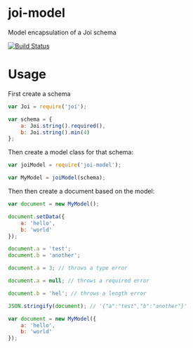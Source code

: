 joi-model
=========

Model encapsulation of a Joi schema

[![Build Status](https://secure.travis-ci.org/hughepaul/joi-model.png)](http://travis-ci.org/hughepaul/joi-model)

# Usage

First create a schema

```javascript
var Joi = require('joi');

var schema = {
    a: Joi.string().required(),
    b: Joi.string().min(4)
};
```

Then create a model class for that schema:

```javascript
var joiModel = require('joi-model');

var MyModel = joiModel(schema);
```

Then then create a document based on the model:

```javascript
var document = new MyModel();

document.setData({
    a: 'hello',
    b: 'world'
});

document.a = 'test';
document.b = 'another';

document.a = 3; // throws a type error

document.a = null; // throws a required error

document.b = 'hel'; // throws a length error

JSON.stringify(document); // '{"a":"test","b":"another"}'

var document = new MyModel({
    a: 'hello',
    b: 'world'
});

```